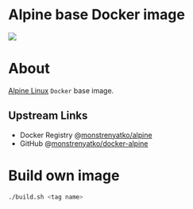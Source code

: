 Alpine base Docker image
========================

[![](https://github.com/monstrenyatko/docker-alpine/actions/workflows/docker.yml/badge.svg)](https://github.com/monstrenyatko/docker-alpine/actions?query=workflow%3Adocker)

About
=====

[Alpine Linux](https://alpinelinux.org/) `Docker` base image.

Upstream Links
--------------
* Docker Registry @[monstrenyatko/alpine](https://hub.docker.com/r/monstrenyatko/alpine/)
* GitHub @[monstrenyatko/docker-alpine](https://github.com/monstrenyatko/docker-alpine)

Build own image
===============

```sh
./build.sh <tag name>
```
